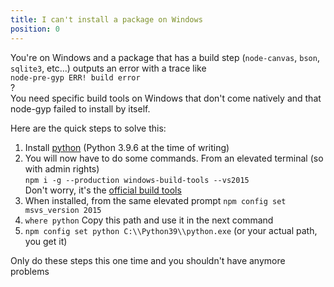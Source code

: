 ```yaml
---
title: I can't install a package on Windows
position: 0
---
```


You're on Windows and a package that has a build step (`node-canvas`, `bson`, `sqlite3`, etc...) outputs an error with a trace like  
`node-pre-gyp ERR! build error`  
?  
You need specific build tools on Windows that don't come natively and that node-gyp failed to install by itself.
  
Here are the quick steps to solve this:
1. Install [python](<https://www.python.org/downloads/>) (Python 3.9.6 at the time of writing)
1. You will now have to do some commands. From an elevated terminal (so with admin rights)  
    `npm i -g --production windows-build-tools --vs2015`  
    Don't worry, it's the [official build tools](<https://github.com/Microsoft/nodejs-guidelines/blob/master/windows-environment.md#environment-setup-and-configuration>)
1. When installed, from the same elevated prompt
    `npm config set msvs_version 2015`
1. `where python`
    Copy this path and use it in the next command
1. `npm config set python C:\\Python39\\python.exe` (or your actual path, you get it)


Only do these steps this one time and you shouldn't have anymore problems
